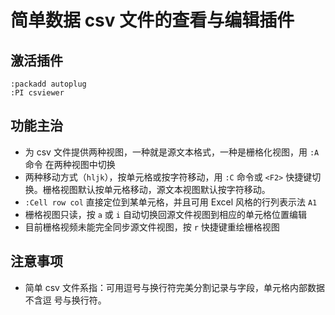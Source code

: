 # 简单数据 csv 文件的查看与编辑插件

## 激活插件
```vim
:packadd autoplug
:PI csviewer
```

## 功能主治

* 为 csv 文件提供两种视图，一种就是源文本格式，一种是栅格化视图，用 `:A` 命令
  在两种视图中切换
* 两种移动方式（`hljk`），按单元格或按字符移动，用 `:C` 命令或 `<F2>` 快捷键切
  换。栅格视图默认按单元格移动，源文本视图默认按字符移动。
* `:Cell row col` 直接定位到某单元格，并且可用 Excel 风格的行列表示法 `A1`
* 栅格视图只读，按 `a` 或 `i` 自动切换回源文件视图到相应的单元格位置编辑
* 目前栅格视频未能完全同步源文件视图，按 `r` 快捷键重绘栅格视图

## 注意事项

* 简单 csv 文件系指：可用逗号与换行符完美分割记录与字段，单元格内部数据不含逗
  号与换行符。
